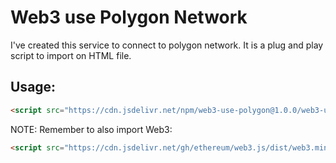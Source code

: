 # Web3 use Polygon Network

I've created this service to connect to polygon network. It is a plug and play script to import on HTML file.

## Usage:

```html
<script src="https://cdn.jsdelivr.net/npm/web3-use-polygon@1.0.0/web3-use-polygon.min.js"></script>
```

NOTE: Remember to also import Web3:

```html
<script src="https://cdn.jsdelivr.net/gh/ethereum/web3.js/dist/web3.min.js"></script>
```
